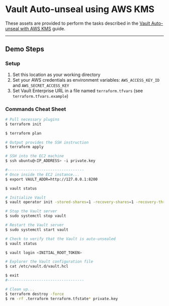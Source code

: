 # Vault Auto-unseal using AWS KMS

These assets are provided to perform the tasks described in the [Vault Auto-unseal with AWS KMS](https://learn.hashicorp.com/vault/operations/ops-autounseal-aws-kms) guide.

---

## Demo Steps

### Setup

1. Set this location as your working directory
1. Set your AWS credentials as environment variables: `AWS_ACCESS_KEY_ID` and `AWS_SECRET_ACCESS_KEY`
1. Set Vault Enterprise URL in a file named `terraform.tfvars` (see `terraform.tfvars.example`)

### Commands Cheat Sheet

```bash
# Pull necessary plugins
$ terraform init

$ terraform plan

# Output provides the SSH instruction
$ terraform apply

# SSH into the EC2 machine
$ ssh ubuntu@<IP_ADDRESS> -i private.key

#----------------------------------
# Once inside the EC2 instance...
$ export VAULT_ADDR=http://127.0.0.1:8200

$ vault status

# Initialize Vault
$ vault operator init -stored-shares=1 -recovery-shares=1 -recovery-threshold=1 -key-shares=1 -key-threshold=1

# Stop the Vault server
$ sudo systemctl stop vault

# Restart the Vault server
$ sudo systemctl start vault

# Check to verify that the Vault is auto-unsealed
$ vault status

$ vault login <INITIAL_ROOT_TOKEN>

# Explorer the Vault configuration file
$ cat /etc/vault.d/vault.hcl

$ exit
#----------------------------------

# Clean up...
$ terraform destroy -force
$ rm -rf .terraform terraform.tfstate* private.key
```
